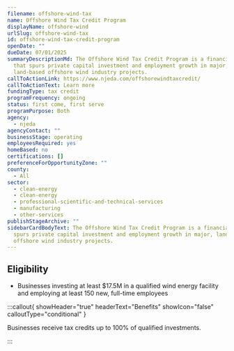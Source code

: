 ```yaml
---
filename: offshore-wind-tax
name: Offshore Wind Tax Credit Program
displayName: offshore-wind
urlSlug: offshore-wind-tax
id: offshore-wind-tax-credit-program
openDate: ""
dueDate: 07/01/2025
summaryDescriptionMd: The Offshore Wind Tax Credit Program is a financial tool
  that spurs private capital investment and employment growth in major,
  land-based offshore wind industry projects.
callToActionLink: https://www.njeda.com/offshorewindtaxcredit/
callToActionText: Learn more
fundingType: tax credit
programFrequency: ongoing
status: first come, first serve
programPurpose: Both
agency:
  - njeda
agencyContact: ""
businessStage: operating
employeesRequired: yes
homeBased: no
certifications: []
preferenceForOpportunityZone: ""
county:
  - All
sector:
  - clean-energy
  - clean-energy
  - professional-scientific-and-technical-services
  - manufacturing
  - other-services
publishStageArchive: ""
sidebarCardBodyText: The Offshore Wind Tax Credit Program is a financial tool that
  spurs private capital investment and employment growth in major, land-based
  offshore wind industry projects.
---
```


## Eligibility

- Businesses investing at least $17.5M in a qualified wind energy facility and employing at least 150 new, full-time employees

:::callout{ showHeader="true" headerText="Benefits" showIcon="false" calloutType="conditional" }

Businesses receive tax credits up to 100% of qualified investments.

:::
